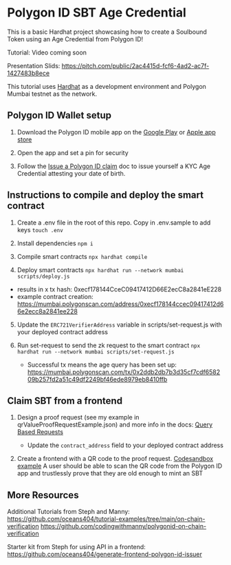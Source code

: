 # Polygon ID SBT Age Credential

This is a basic Hardhat project showcasing how to create a Soulbound Token using an Age Credential from Polygon ID!

Tutorial: Video coming soon

Presentation Slids: https://pitch.com/public/2ac4415d-fcf6-4ad2-ac7f-1427483b8ece

This tutorial uses [Hardhat](https://hardhat.org/) as a development environment and Polygon Mumbai testnet as the network.

## Polygon ID Wallet setup

1. Download the Polygon ID mobile app on the [Google Play](https://play.google.com/store/apps/details?id=com.polygonid.wallet) or [Apple app store](https://apps.apple.com/us/app/polygon-id/id1629870183)

2. Open the app and set a pin for security

3. Follow the [Issue a Polygon ID claim](https://polygontechnology.notion.site/Issue-yourself-a-KYC-Age-Credential-claim-a06a6fe048c34115a3d22d7d1ea315ea) doc to issue yourself a KYC Age Credential attesting your date of birth.


## Instructions to compile and deploy the smart contract

1. Create a .env file in the root of this repo. Copy in .env.sample to add keys
    `touch .env`

2. Install dependencies
    `npm i`

3. Compile smart contracts
    `npx hardhat compile`

4. Deploy smart contracts
    `npx hardhat run --network mumbai scripts/deploy.js`
 - results in x tx hash: 0xecf178144CceC09417412D66E2ecC8a2841eE228
 - example contract creation: https://mumbai.polygonscan.com/address/0xecf178144ccec09417412d66e2ecc8a2841ee228

5. Update the `ERC721VerifierAddress` variable in scripts/set-request.js with your deployed contract address

6. Run set-request to send the zk request to the smart contract
    `npx hardhat run --network mumbai scripts/set-request.js`
    - Successful tx means the age query has been set up: https://mumbai.polygonscan.com/tx/0x2ddb2db7b3d35cf7cdf658209b257fd2a51c49df2249bf46ede8979eb8410ffb


## Claim SBT from a frontend

1. Design a proof request (see my example in qrValueProofRequestExample.json) and more info in the docs: [Query Based Requests](https://0xpolygonid.github.io/tutorials/wallet/proof-generation/types-of-auth-requests-and-proofs/#query-based-request)
    - Update the `contract_address` field to your deployed contract address

2. Create a frontend with a QR code to the proof request. [Codesandbox example](https://codesandbox.io/s/frontend-claim-an-erc20-zk-airdrop-on-polygon-mumbai-forked-vu49os?file=/index.js) A user should be able to scan the QR code from the Polygon ID app and trustlessly prove that they are old enough to mint an SBT 

## More Resources

Additional Tutorials from Steph and Manny:
https://github.com/oceans404/tutorial-examples/tree/main/on-chain-verification
https://github.com/codingwithmanny/polygonid-on-chain-verification


Starter kit from Steph for using API in a frontend:
https://github.com/oceans404/generate-frontend-polygon-id-issuer
